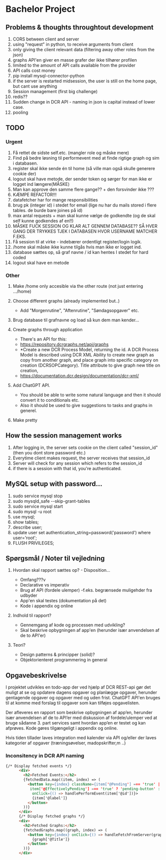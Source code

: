 # Bachelor Project

## Problems & thoughts throughtout development

1. CORS between client and server
2. using "request" in python, to receive arguments from client
3. only giving the client relevant data (filtering away other roles from the json)
4. graphs API'en giver en masse grafer der ikke tilhører profilen
5. limited to the amount of API calls available from the provider
6. API calls cost money
7. pip install mysql-connector-python
8. if the server is restarted midsession, the user is still on the home page, but cant use anything
9. Session management (first big challenge)
10. redis??
11. Sudden change in DCR API - naming in json is capital instead of lower case.
12. pooling

## TODO

### Urgent

1. Få rettet de sidste self.etc. (mangler role og måske mere)
1. Find på bedre løsning til performevent med at finde rigtige graph og sim i databasen.
1. register skal ikke sende én til home (så ville man også skulle generere cookie der)
1. logout skal have metode, der sender token og sørger for man ikke er logget ind længere(MÅSKE)
1. Man kan approve den samme flere gange?? + den forsvinder ikke ???
1. KÆMPE REFACTOR!!!
1. datafetcher har for mange responsibilities
1. brug pk (integer id) i stedet for email (lige nu har du mails stored i flere tables. de burde bare joines på id)
1. max antal requests + man skal kunne vælge de godkendte (og de skal self kunne godkendes af en!!)
1. MÅSKE FUCK SESSION OG KLAR ALT GENNEM DATABASE?? SÅ HVER GANG DER TRYKKES TJEK I DATABASEN HVOR USERNAME MATCHER F.EKS.
1. Få session til at virke - indebærer ordentligt register/login logik.
1. /home skal måske ikke kunne tilgås hvis man ikke er logget ind.
1. database sættes op, så graf navne / id kan hentes I stedet for hard coded
1. logout skal have en metode

### Other

1. Make /home only accesible via the other route (not just entering .../home)
1. Choose different graphs (already implemented but..)
   - Add "Morgenrutine", "Aftenrutine", "Søndagsopgaver" etc.
1. Brug database til grafnavne og load så kun dem man kender...
1. Create graphs through application

   - There's an API for this:
   - https://repository.dcrgraphs.net/api/graphs
   - \*Create a new DCR Process Model, returning the id. A DCR Process Model is described using DCR XML Ability to create new graph as copy from another graph, and place graph into specific category on creation (DCRSOPCategory). Title attribute to give graph new title on creation,
   - https://documentation.dcr.design/documentation/dcr-xml/

1. Add ChatGPT API.
   - You should be able to write some natural language and then it should convert it to conditionals etc.
   - Also it should be used to give suggestions to tasks and graphs in generel.
1. Make pretty

## How the session management works

1. After logging in, the server sets cookie on the client called "session_id" (then you dont store password etc.)
2. Everytime client makes request, the server receives that session_id
3. Server will check for any session which refers to the session_id
4. if there is a session with that id, you're authenticated.

## MySQL setup with password...

1. sudo service mysql stop
1. sudo mysqld_safe --skip-grant-tables
1. sudo service mysql start
1. sudo mysql -u root
1. use mysql;
1. show tables;
1. describe user;
1. update user set authentication_string=password('password') where user='root';
1. FLUSH PRIVILEGES;

## Spørgsmål / Noter til vejledning

1. Hvordan skal rapport sættes op? - Disposition...
   - Omfang???v
   - Declarative vs imperativ
   - Brug af API (fordele ulemper) -f.eks. begrænsede muligehder fra udbyder
   - App'en skal testes (dokumentation på det)
   - Kode i appendix og online
2. Indhold til rapport?

   - Gennemgang af kode og processen med udvikling?
   - Skal beskrive opbygningen af app'en (herunder især anvendelsen af de to API'er)

3. Teori?
   - Design patterns & principper (solid)?
   - Objektorienteret programmering in general

## Opgavebeskrivelse

I projektet udvikles en todo-app der ved hjælp af DCR REST-api gør det muligt at se og opdatere dagens opgaver og
planlægge opgaver, herunder gentagende opgaver og opgaver med og uden frist.
ChatGPT API'en bruges til at komme med forslag til opgaver som kan tilføjes opgavelisten.

Der afleveres en rapport som beskrive opbygningen af app’en, herunder især anvendelsen af de to API’er med
diskussion af fordele/ulemper ved at bruge sådanne 3. part services samt hvordan app’en er testet og kan afprøves.
Kode gøres tilgængeligt i appendix og online.

Hvis tiden tillader laves integration med kalender via API og/eller der laves kategorier af opgaver (træningsøvelser,
madopskrifter,m ..)

### Inconsitency in DCR API naming

```html
{/* Display fetched events */}
      <div>
        <h2>Fetched Events:</h2>
        {fetchedData.map((item, index) => (
          <button key={index} className={item['@Pending'] === 'true' ||
           item['@EffectivelyPending'] === 'true' ? 'pending-button' : 'regular-button'}
            onClick={() => handlePerformEvent(item['@id'])}>
            {item['@label']}
          </button>
        ))}
      </div>
      {/* Display fetched graphs */}
      <div>
        <h2>Fetched Graphs:</h2>
        {fetchedGraphs.map((graph, index) => (
          <button key={index} onClick={() => handleFetchFromServer(graph['@Id'])}>
            {graph['@Title']}
          </button>
        ))}
      </div>
```
